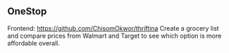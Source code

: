 ## OneStop
Frontend: https://github.com/ChisomOkwor/thriftina
Create a grocery list and compare prices from Walmart and Target to see which option is more affordable overall.

